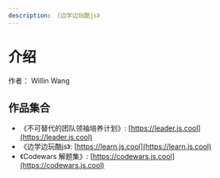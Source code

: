 ```yaml
---
description: 《边学边玩酷js》
---
```


# 介绍

作者： Willin Wang

## 作品集合

* 《不可替代的团队领袖培养计划》: [https://leader.js.cool](https://leader.js.cool)
* 《边学边玩酷js》: [https://learn.js.cool](https://learn.js.cool)
* 《Codewars 解题集》: [https://codewars.js.cool](https://codewars.js.cool)

